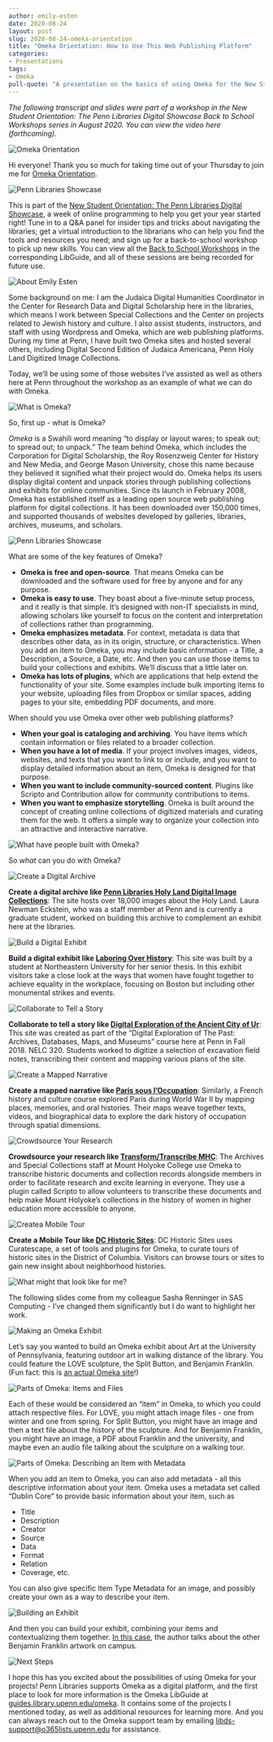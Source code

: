 ```yaml
---
author: emily-esten
date: 2020-08-24
layout: post
slug: 2020-08-24-omeka-orientation
title: "Omeka Orientation: How to Use This Web Publishing Platform"
categories:
- Presentations
tags:
- Omeka
pull-quote: "A presentation on the basics of using Omeka for the New Student Orientation: The Penn Libraries Digital Showcase."
---
```


*The following transcript and slides were part of a workshop in the New Student Orientation: The Penn Libraries Digital Showcase Back to School Workshops series in August 2020. You can view the video here (forthcoming).*

![Omeka Orientation](https://judaicadh.github.io/assets/post-media/2020-08-27/1.jpg)

Hi everyone! Thank you so much for taking time out of your Thursday to join me for [Omeka Orientation](https://libcal.library.upenn.edu/event/6788667). 

![Penn Libraries Showcase](https://judaicadh.github.io/assets/post-media/2020-08-27/2.jpg)

This is part of the [New Student Orientation: The Penn Libraries Digital Showcase](https://guides.library.upenn.edu/nso), a week of online programming to help you get your year started right! Tune in to a Q&A panel for insider tips and tricks about navigating the libraries; get a virtual introduction to the librarians who can help you find the tools and resources you need; and sign up for a back-to-school workshop to pick up new skills. You can view all the [Back to School Workshops](https://guides.library.upenn.edu/c.php?g=476340&p=7687915) in the corresponding LibGuide, and all of these sessions are being recorded for future use. 

![About Emily Esten](https://judaicadh.github.io/assets/post-media/2020-08-27/4.jpg)

Some background on me: I am the Judaica Digital Humanities Coordinator in the Center for Research Data and Digital Scholarship here in the libraries, which means I work between Special Collections and the Center on projects related to Jewish history and culture. I also assist students, instructors, and staff with using Wordpress and Omeka, which are web publishing platforms. During my time at Penn, I have built two Omeka sites and hosted several others, including Digital Second Edition of Judaica Americana, Penn Holy Land Digitized Image Collections. 

Today, we’ll be using some of those websites I’ve assisted as well as others here at Penn throughout the workshop as an example of what we can do with Omeka. 

![What is Omeka?](https://judaicadh.github.io/assets/post-media/2020-08-27/5.jpg)

So, first up - what is Omeka? 

_Omeka_ is a Swahili word meaning “to display or layout wares; to speak out; to spread out; to unpack.” The team behind Omeka, which includes the Corporation for Digital Scholarship,  the Roy Rosenzweig Center for History and New Media, and George Mason University, chose this name because they believed it signified what their project would do. Omeka helps its users display digital content and unpack stories through publishing collections and exhibits for online communities. Since its launch in February 2008, Omeka has established itself as a leading open source web publishing platform for digital collections. It has been downloaded over 150,000 times, and supported thousands of websites developed by galleries, libraries, archives, museums, and scholars. 

![Penn Libraries Showcase](https://judaicadh.github.io/assets/post-media/2020-08-27/6.jpg)

What are some of the key features of Omeka?

*   **Omeka is free and open-source**. That means Omeka can be downloaded and the software used for free by anyone and for any purpose.
*   **Omeka is easy to use**. They boast about a five-minute setup process, and it really is that simple. It’s designed with non-IT specialists in mind, allowing scholars like yourself to focus on the content and interpretation of collections rather than programming.
*   **Omeka emphasizes metadata**. For context, metadata is data that describes other data, as in its origin, structure, or characteristics. When you add an item to Omeka, you may include basic information - a Title, a Description, a Source, a Date, etc. And then you can use those items to build your collections and exhibits. We’ll discuss that a little later on.
*   **Omeka has lots of plugins**, which are applications that help extend the functionality of your site. Some examples include bulk importing items to your website, uploading files from Dropbox or similar spaces, adding pages to your site, embedding PDF documents, and more. 

When should you use Omeka over other web publishing platforms?

*   **When your goal is cataloging and archiving**. You have items which contain information or files related to a broader collection. 
*   **When you have a lot of media**. If your project involves images, videos, websites, and texts that you want to link to or include, and you want to display detailed information about an item, Omeka is designed for that purpose. 
*   **When you want to include community-sourced content**. Plugins like Scripto and Contribution allow for community contributions to items. 
*   **When you want to emphasize storytelling**. Omeka is built around the concept of creating online collections of digitized materials and curating them for the web. It offers a simple way to organize your collection into an attractive and interactive narrative.

![What have people built with Omeka?](https://judaicadh.github.io/assets/post-media/2020-08-27/7.jpg)

So *what* can you do with Omeka?

![Create a Digital Archive](https://judaicadh.github.io/assets/post-media/2020-08-27/8.jpg)

**Create a digital archive like [Penn Libraries Holy Land Digital Image Collections](http://pennds.org/holyland/)**: The site hosts over 18,000 images about the Holy Land. Laura Newman Eckstein, who was a staff member at Penn and is currently a graduate student, worked on building this archive to complement an exhibit here at the libraries. 

![Build a Digital Exhibit](https://judaicadh.github.io/assets/post-media/2020-08-27/9.jpg)

**Build a digital exhibit like [Laboring Over History](https://laboringoverhistory.omeka.net/exhibits/show/loh/start)**: This site was built by a student at Northeastern University for her senior thesis. In this exhibit visitors take a close look at the ways that women have fought together to achieve equality in the workplace, focusing on Boston but including other monumental strikes and events.

![Collaborate to Tell a Story](https://judaicadh.github.io/assets/post-media/2020-08-27/10.jpg)

**Collaborate to tell a story like [Digital Exploration of the Ancient City of Ur](http://pennds.org/digital_ur/)**: This site was created as part of the “Digital Exploration of The Past: Archives, Databases, Maps, and Museums” course here at Penn in Fall 2018. NELC 320. Students worked to digitize a selection of excavation field notes, transcribing their content and mapping various plans of the site. 

![Create a Mapped Narrative](https://judaicadh.github.io/assets/post-media/2020-08-27/11.jpg)

**Create a mapped narrative like [Paris sous l’Occupation](http://pennds.org/melanieperon/)**: Similarly, a French history and culture course explored Paris during World War II by mapping places, memories, and oral histories. Their maps weave together texts, videos, and biographical data to explore the dark history of occupation through spatial dimensions.

![Crowdsource Your Research](https://judaicadh.github.io/assets/post-media/2020-08-27/12.jpg)

**Crowdsource your research like [Transform/Transcribe MHC](https://transcribe.mtholyoke.edu/)**: The Archives and Special Collections staff at Mount Holyoke College use Omeka to transcribe historic documents and collection records alongside members in order to facilitate research and excite learning in everyone. They use a plugin called Scripto to allow volunteers to transcribe these documents and help make Mount Holyoke’s collections in the history of women in higher education more accessible to anyone. 

![Createa Mobile Tour](https://judaicadh.github.io/assets/post-media/2020-08-27/13.jpg)

**Create a Mobile Tour like [DC Historic Sites](https://historicsites.dcpreservation.org/)**: DC Historic Sites uses Curatescape, a set of tools and plugins for Omeka, to curate tours of historic sites in the District of Columbia. Visitors can browse tours or sites to gain new insight about neighborhood histories. 

![What might that look like for me?](https://judaicadh.github.io/assets/post-media/2020-08-27/14.jpg)

The following slides come from my colleague Sasha Renninger in SAS Computing - I’ve changed them significantly but I do want to highlight her work. 

![Making an Omeka Exhibit](https://judaicadh.github.io/assets/post-media/2020-08-27/15.jpg)

Let’s say you wanted to build an Omeka exhibit about Art at the University of Pennsylvania, featuring outdoor art  in walking distance of the library. You could feature the LOVE sculpture, the Split Button, and Benjamin Franklin. (Fun fact: this is [an actual Omeka site](http://pennds.org/arth503640)!) 

![Parts of Omeka: Items and Files](https://judaicadh.github.io/assets/post-media/2020-08-27/16.jpg)

Each of these would be considered an “item” in Omeka, to which you could attach respective files. For LOVE, you might attach image files - one from winter and one from spring. For Split Button, you might have an image and then a text file about the history of the sculpture. And for Benjamin Franklin, you might have an image, a PDF about Franklin and the university, and maybe even an audio file talking about the sculpture on a walking tour.

![Parts of Omeka: Describing an Item with Metadata](https://judaicadh.github.io/assets/post-media/2020-08-27/17.jpg)

When you add an item to Omeka, you can also add metadata - all this descriptive information about your item. Omeka uses a metadata set called “Dublin Core” to provide basic information about your item, such as 
- Title
- Description
- Creator
- Source
- Data
- Format
- Relation
- Coverage, etc.

You can also give specific Item Type Metadata for an image, and possibly create your own as a way to describe your item.

![Building an Exhibit](https://judaicadh.github.io/assets/post-media/2020-08-27/18.jpg)

And then you can build your exhibit, combining your items and contextualizing them together. [In this case](http://pennds.org/arth503640/items/show/24), the author talks about the other Benjamin Franklin artwork on campus.

![Next Steps](https://judaicadh.github.io/assets/post-media/2020-08-27/19.jpg)

I hope this has you excited about the possibilities of using Omeka for your projects! Penn Libraries supports Omeka as a digital platform, and the first place to look for more information is the Omeka LibGuide at [guides.library.upenn.edu/omeka](guides.library.upenn.edu/omeka).  It contains some of the projects I mentioned today, as well as additional resources for learning more. And you can always reach out to the Omeka support team by emailing [libds-support@o365lists.upenn.edu](mailto:libds-support@o365lists.upenn.edu) for assistance. 


